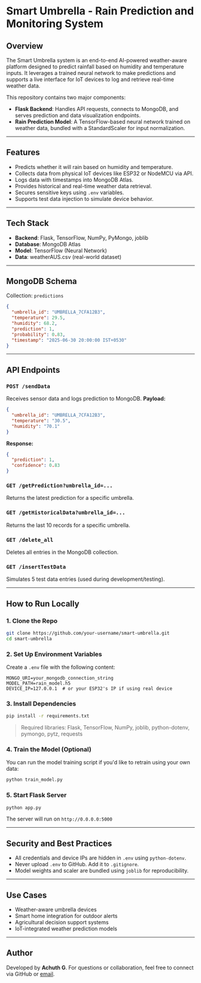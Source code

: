 # Smart Umbrella - Rain Prediction and Monitoring System

## Overview

The Smart Umbrella system is an end-to-end AI-powered weather-aware platform designed to predict rainfall based on humidity and temperature inputs. It leverages a trained neural network to make predictions and supports a live interface for IoT devices to log and retrieve real-time weather data.

This repository contains two major components:

* **Flask Backend**: Handles API requests, connects to MongoDB, and serves prediction and data visualization endpoints.
* **Rain Prediction Model**: A TensorFlow-based neural network trained on weather data, bundled with a StandardScaler for input normalization.

---

## Features

* Predicts whether it will rain based on humidity and temperature.
* Collects data from physical IoT devices like ESP32 or NodeMCU via API.
* Logs data with timestamps into MongoDB Atlas.
* Provides historical and real-time weather data retrieval.
* Secures sensitive keys using `.env` variables.
* Supports test data injection to simulate device behavior.

---

## Tech Stack

* **Backend**: Flask, TensorFlow, NumPy, PyMongo, joblib
* **Database**: MongoDB Atlas
* **Model**: TensorFlow (Neural Network)
* **Data**: weatherAUS.csv (real-world dataset)

---

## MongoDB Schema

Collection: `predictions`

```json
{
  "umbrella_id": "UMBRELLA_7CFA12B3",
  "temperature": 29.5,
  "humidity": 68.2,
  "prediction": 1,
  "probability": 0.83,
  "timestamp": "2025-06-30 20:00:00 IST+0530"
}
```

---

## API Endpoints

### `POST /sendData`

Receives sensor data and logs prediction to MongoDB.
**Payload:**

```json
{
  "umbrella_id": "UMBRELLA_7CFA12B3",
  "temperature": "30.5",
  "humidity": "70.1"
}
```

**Response:**

```json
{
  "prediction": 1,
  "confidence": 0.83
}
```

### `GET /getPrediction?umbrella_id=...`

Returns the latest prediction for a specific umbrella.

### `GET /getHistoricalData?umbrella_id=...`

Returns the last 10 records for a specific umbrella.

### `GET /delete_all`

Deletes all entries in the MongoDB collection.

### `GET /insertTestData`

Simulates 5 test data entries (used during development/testing).

---

## How to Run Locally

### 1. Clone the Repo

```bash
git clone https://github.com/your-username/smart-umbrella.git
cd smart-umbrella
```

### 2. Set Up Environment Variables

Create a `.env` file with the following content:

```env
MONGO_URI=your_mongodb_connection_string
MODEL_PATH=rain_model.h5
DEVICE_IP=127.0.0.1  # or your ESP32's IP if using real device
```

### 3. Install Dependencies

```bash
pip install -r requirements.txt
```

> Required libraries: Flask, TensorFlow, NumPy, joblib, python-dotenv, pymongo, pytz, requests

### 4. Train the Model (Optional)

You can run the model training script if you'd like to retrain using your own data:

```bash
python train_model.py
```

### 5. Start Flask Server

```bash
python app.py
```

The server will run on `http://0.0.0.0:5000`

---

## Security and Best Practices

* All credentials and device IPs are hidden in `.env` using `python-dotenv`.
* Never upload `.env` to GitHub. Add it to `.gitignore`.
* Model weights and scaler are bundled using `joblib` for reproducibility.

---

## Use Cases

* Weather-aware umbrella devices
* Smart home integration for outdoor alerts
* Agricultural decision support systems
* IoT-integrated weather prediction models

---

## Author

Developed by **Achuth G**. For questions or collaboration, feel free to connect via GitHub or [email](mailto:achuthganesh09@gmail.com).
